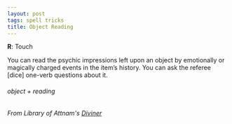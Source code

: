 ```yaml
---
layout: post
tags: spell tricks
title: Object Reading
---
```


**R**: Touch

You can read the psychic impressions left upon an object by emotionally or magically charged events in the item’s history. You can ask the referee [dice] one-verb questions about it.

###### object + reading
###### From Library of Attnam's [Diviner](https://attnam.blogspot.com/2018/07/class-diviner-wizard.html)
